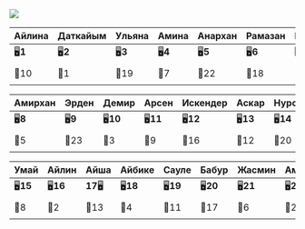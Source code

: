 ![](1-4/EMOJI)

| Айлина   | Даткайым | Ульяна   | Амина    | Анархан  | Рамазан  | Нуриэль  |
| -------- | -------- | -------- | -------- | -------- | -------- | -------- |
| 🖥️**1** | 🖥️**2** | 🖥️**3** | 🖥️**4** | 🖥️**5** | 🖥️**6** | 🖥️**7** |
|          |          |          |          |          |          |          |
| 🏫10     | 🏫1      | 🏫19     | 🏫7      | 🏫22     | 🏫18     | 🏫14     |
|          |          |          |          |          |          |          |

| Амирхан  | Эрден    | Демир     | Арсен     | Искендер  | Аскар     | Нурсултан |
| -------- | -------- | --------- | --------- | --------- | --------- | --------- |
| 🖥️**8** | 🖥️**9** | 🖥️**10** | 🖥️**11** | 🖥️**12** | 🖥️**13** | 🖥️**14** |
|          |          |           |           |           |           |           |
| 🏫5      | 🏫23     | 🏫3       | 🏫9       | 🏫16      | 🏫12      | 🏫20      |
|          |          |           |           |           |           |           |

| Умай      | Айлин     | Айша      | Айбике    | Сауле     | Бабур     | Жасмин    | Амалия    | Жанэль    |
| --------- | --------- | --------- | --------- | --------- | --------- | --------- | --------- | --------- |
| 🖥️**15** | 🖥️**16** | **17**🖥️ | 🖥️**18** | 🖥️**19** | 🖥️**20** | 🖥️**21** | 🖥️**22** | 🖥️**23** |
|           |           |           |           |           |           |           |           |           |
| 🏫8       | 🏫2       | 🏫13      | 🏫4       | 🏫11      | 🏫17      | 🏫6       | 🏫21      | 🏫15      |
|           |           |           |           |           |           |           |           |           |

[^1]: Жасмин - До Тхи Сан Сан